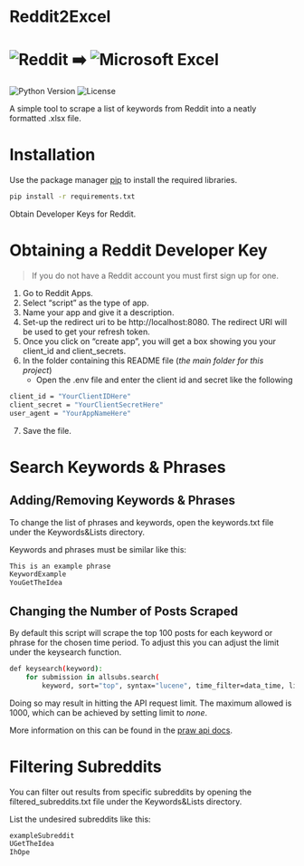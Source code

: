 # Reddit2Excel

# ![Reddit](https://img.shields.io/badge/Reddit-FF4500?style=for-the-badge&logo=reddit&logoColor=white) ➡️ ![Microsoft Excel](https://img.shields.io/badge/Microsoft_Excel-217346?style=for-the-badge&logo=microsoft-excel&logoColor=white)

![Python Version](https://img.shields.io/pypi/pyversions/praw?style=for-the-badge)
![License](https://img.shields.io/github/license/Durhamster/Reddit2Excel?style=for-the-badge)

A simple tool to scrape a list of keywords from Reddit into a neatly formatted .xlsx file.

# Installation

Use the package manager [pip](https://pip.pypa.io/en/stable/) to install the required libraries.

```bash
pip install -r requirements.txt
```

Obtain Developer Keys for Reddit.

# Obtaining a Reddit Developer Key

> If you do not have a Reddit account you must first sign up for one.

1. Go to Reddit Apps.
2. Select “script” as the type of app.
3. Name your app and give it a description.
4. Set-up the redirect uri to be http://localhost:8080.
   The redirect URI will be used to get your refresh token.
5. Once you click on “create app”, you will get a box showing you your client_id and client_secrets.
6. In the folder containing this README file (_the main folder for this project_)
   - Open the .env file and enter the client id and secret like the following

```bash
client_id = "YourClientIDHere"
client_secret = "YourClientSecretHere"
user_agent = "YourAppNameHere"
```

7. Save the file.

# Search Keywords & Phrases

## Adding/Removing Keywords & Phrases

To change the list of phrases and keywords, open the keywords.txt file under the Keywords&Lists directory.

Keywords and phrases must be similar like this:

```bash
This is an example phrase
KeywordExample
YouGetTheIdea
```
## Changing the Number of Posts Scraped

By default this script will scrape the top 100 posts for each keyword or phrase for the chosen time period.
To adjust this you can adjust the limit under the keysearch function.

```bash
def keysearch(keyword):
    for submission in allsubs.search(
        keyword, sort="top", syntax="lucene", time_filter=data_time, limit=100):
```
Doing so may result in hitting the API request limit. The maximum allowed is 1000, which can be achieved by setting limit to <i>none</i>.

More information on this can be found in the [praw api docs](https://praw.readthedocs.io/en/v7.4.0/getting_started/quick_start.html?highlight=request%20limit).

# Filtering Subreddits

You can filter out results from specific subreddits by opening the filtered_subreddits.txt file under the Keywords&Lists directory.

List the undesired subreddits like this:

```bash
exampleSubreddit
UGetTheIdea
IhOpe
```
